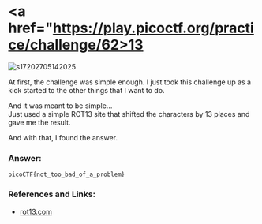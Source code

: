 # <a href="https://play.picoctf.org/practice/challenge/62>13</a>
![s17202705142025](https://a.okmd.dev/md/682483877e649.png)

At first, the challenge was simple enough. I just took this challenge up as a kick started to the other things that I want to do.

And it was meant to be simple...  
Just used a simple ROT13 site that shifted the characters by 13 places and gave me the result.

And with that, I found the answer.

### Answer:
```
picoCTF{not_too_bad_of_a_problem}
```

### References and Links:
- <a href="https://rot13.com/">rot13.com</a>
